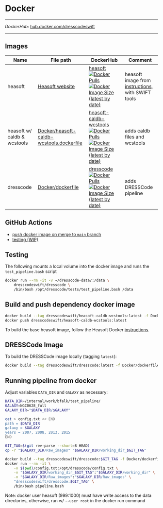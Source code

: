 # Docker

---

*DockerHub*: [hub.docker.com/dresscodeswift](https://hub.docker.com/u/dresscodeswift)

---

## Images

| Name | File path | DockerHub | Comment |
|------------|-----------|-----------|---------|
|heasoft|[Heasoft website](https://heasarc.gsfc.nasa.gov/lheasoft/docker.html)|[heasoft ![Docker Pulls](https://img.shields.io/docker/pulls/dresscodeswift/heasoft) ![Docker Image Size (latest by date)](https://img.shields.io/docker/image-size/dresscodeswift/heasoft)](https://hub.docker.com/r/dresscodeswift/heasoft)|heasoft image from [instructions](https://heasarc.gsfc.nasa.gov/lheasoft/docker.html), with SWIFT tools|
|heasoft w/ caldb & wcstools|[Docker/heasoft-caldb-wcstools.dockerfile](/Docker/heasoft-caldb-wcstools.dockerfile)|[heasoft-caldb-wcstools ![Docker Pulls](https://img.shields.io/docker/pulls/dresscodeswift/heasoft-caldb-wcstools) ![Docker Image Size (latest by date)](https://img.shields.io/docker/image-size/dresscodeswift/heasoft-caldb-wcstools)](https://hub.docker.com/r/dresscodeswift/heasoft-caldb-wcstools)|adds caldb files and wcstools|
|dresscode|[Docker/dockerfile](/Docker/dockerfile)|[dresscode ![Docker Pulls](https://img.shields.io/docker/pulls/dresscodeswift/dresscode) ![Docker Image Size (latest by date)](https://img.shields.io/docker/image-size/dresscodeswift/dresscode)](https://hub.docker.com/r/dresscodeswift/dresscode)|adds DRESSCode pipeline|

## GitHub Actions

- [push docker image on merge to `main` branch](/.github/workflows/main.yml)
- [testing (WIP)](/.github/workflows/test-pipeline.yml)

## Testing

The following mounts a local volume into the docker image and runs the `test_pipeline.bash` script

```sh
docker run --rm -it -v ~/dresscode-data/:/data \
    dresscodeswift/dresscode \
    /bin/bash /opt/dresscode/tests/test_pipeline.bash /data
```

## Build and push dependency docker image

```sh
docker build --tag dresscodeswift/heasoft-caldb-wcstools:latest -f Docker/heasoft-caldb-wcstools.dockerfile .
docker push dresscodeswift/heasoft-caldb-wcstools:latest
```

To build the base heasoft image, follow the Heasoft Docker [instructions](https://heasarc.gsfc.nasa.gov/docs/software/lheasoft/docker.html).

## DRESSCode Image

To build the DRESSCode image locally (tagging `latest`):

```sh
docker build --tag dresscodeswift/dresscode:latest -f Docker/dockerfile .
```

## Running pipeline from docker

Adjust variables `DATA_DIR` and `GALAXY` as necessary:

```sh
DATA_DIR=/internal/work/bfalk/test_pipeline/
GALAXY=NGC0628_full
GALAXY_DIR="$DATA_DIR/$GALAXY"

cat > config.txt << END  
path = $DATA_DIR  
galaxy = $GALAXY
years = 2007, 2008, 2013, 2015
END

GIT_TAG=$(git rev-parse --short=8 HEAD)
cp -r "$GALAXY_DIR/Raw_images" "$GALAXY_DIR/working_dir_$GIT_TAG"

docker build --tag dresscodeswift/dresscode:$GIT_TAG -f Docker/dockerfile .
docker run --rm -it \
    -v $(pwd)/config.txt:/opt/dresscode/config.txt \
    -v "$GALAXY_DIR/working_dir_$GIT_TAG":"$GALAXY_DIR/working_dir" \
    -v "$GALAXY_DIR/Raw_images":"$GALAXY_DIR/Raw_images" \
    "dresscodeswift/dresscode:$GIT_TAG" \
    /bin/bash pipeline.bash
```

Note: docker user heasoft (999:1000) must have write access to the data directories, otherwise, run w/ `--user root` in the docker run command

